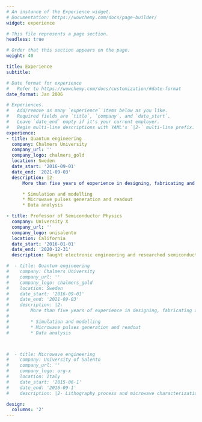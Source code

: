 ```yaml
---
# An instance of the Experience widget.
# Documentation: https://wowchemy.com/docs/page-builder/
widget: experience

# This file represents a page section.
headless: true

# Order that this section appears on the page.
weight: 40

title: Experience
subtitle:

# Date format for experience
#   Refer to https://wowchemy.com/docs/customization/#date-format
date_format: Jan 2006

# Experiences.
#   Add/remove as many `experience` items below as you like.
#   Required fields are `title`, `company`, and `date_start`.
#   Leave `date_end` empty if it's your current employer.
#   Begin multi-line descriptions with YAML's `|2-` multi-line prefix.
experience:
- title: Quantum engineering
  company: Chalmers University
  company_url: ''
  company_logo: chalmers_gold
  location: Sweden
  date_start: '2016-09-01'
  date_end: '2021-09-03'
  description: |2-
      More than five years of experience in designing, fabricating and operating small (<4 qubits) quantum systems. Main proficiency in:

      * Simulation and modelling
      * Microwave pulses generation and readout
      * Data analysis

- title: Professor of Semiconductor Physics
  company: University X
  company_url: ''
  company_logo: unisalento
  location: California
  date_start: '2016-01-01'
  date_end: '2020-12-31'
  description: Taught electronic engineering and researched semiconductor physics.

#  - title: Quantum engineering
#    company: Chalmers University
#    company_url: ''
#    company_logo: chalmers_gold
#    location: Sweden
#    date_start: '2016-09-01'
#    date_end: '2021-09-03'
#    description: |2-
#        More than five years of experience in designing, fabricating and operating small (<4 qubits) quantum systems. Main proficiency in:
#
#        * Simulation and modelling
#        * Microwave pulses generation and readout
#        * Data analysis



#  - title: Microwave engineering
#    company: University of Salento
#    company_url: ''
#    company_logo: org-x
#    location: Italy
#    date_start: '2015-06-1'
#    date_end: '2016-09-1'
#    description: |2- Lithography process and microwave characterizations.

design:
  columns: '2'
---
```

